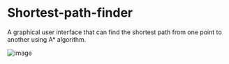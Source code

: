 # Shortest-path-finder

A graphical user interface that can find the shortest path from one point to another using A* algorithm.

![image](https://user-images.githubusercontent.com/65529555/146721806-049ef8f0-0ab4-4277-9601-ae28d34aae5b.png)
